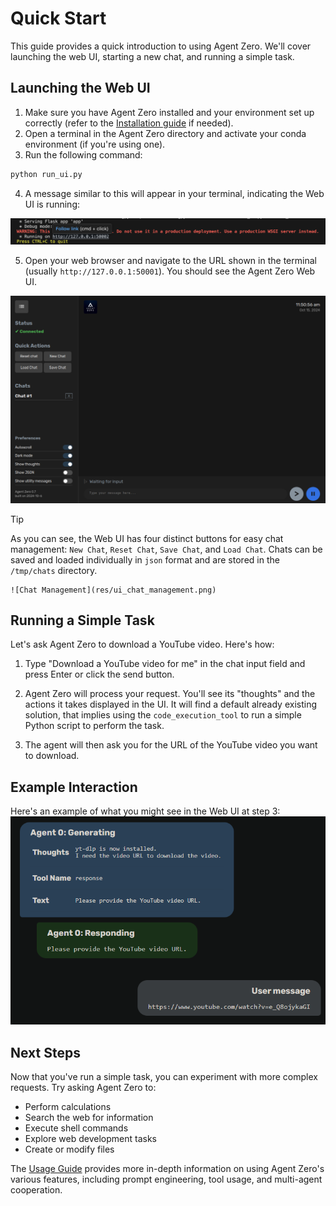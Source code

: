 # Quick Start
This guide provides a quick introduction to using Agent Zero. We'll cover launching the web UI, starting a new chat, and running a simple task.

## Launching the Web UI
1. Make sure you have Agent Zero installed and your environment set up correctly (refer to the [Installation guide](installation.md) if needed).
2. Open a terminal in the Agent Zero directory and activate your conda environment (if you're using one).
3. Run the following command:

```bash
python run_ui.py
```

4.  A message similar to this will appear in your terminal, indicating the Web UI is running:

![](res/flask_link.png)

5. Open your web browser and navigate to the URL shown in the terminal (usually `http://127.0.0.1:50001`). You should see the Agent Zero Web UI.

![New Chat](res/ui_newchat1.png)

> [!TIP]
> As you can see, the Web UI has four distinct buttons for easy chat management: 
> `New Chat`, `Reset Chat`, `Save Chat`, and `Load Chat`.
> Chats can be saved and loaded individually in `json` format and are stored in the
> `/tmp/chats` directory.

    ![Chat Management](res/ui_chat_management.png)

## Running a Simple Task
Let's ask Agent Zero to download a YouTube video. Here's how:

1.  Type "Download a YouTube video for me" in the chat input field and press Enter or click the send button.

2. Agent Zero will process your request.  You'll see its "thoughts" and the actions it takes displayed in the UI. It will find a default already existing solution, that implies using the `code_execution_tool` to run a simple Python script to perform the task.

3. The agent will then ask you for the URL of the YouTube video you want to download.

## Example Interaction
Here's an example of what you might see in the Web UI at step 3:
![1](res/image-24.png)

## Next Steps
Now that you've run a simple task, you can experiment with more complex requests. Try asking Agent Zero to:

* Perform calculations
* Search the web for information
* Execute shell commands
* Explore web development tasks
* Create or modify files

The [Usage Guide](usage.md) provides more in-depth information on using Agent Zero's various features, including prompt engineering, tool usage, and multi-agent cooperation.